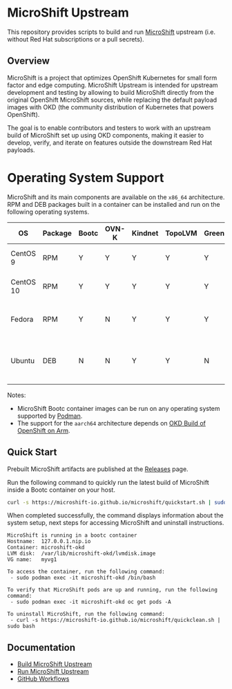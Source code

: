 # MicroShift Upstream

This repository provides scripts to build and run [MicroShift](https://github.com/openshift/microshift/)
upstream (i.e. without Red Hat subscriptions or a pull secrets).

## Overview

MicroShift is a project that optimizes OpenShift Kubernetes for small form factor
and edge computing. MicroShift Upstream is intended for upstream development and
testing by allowing to build MicroShift directly from the original OpenShift MicroShift
sources, while replacing the default payload images with OKD (the community distribution
of Kubernetes that powers OpenShift).

The goal is to enable contributors and testers to work with an upstream build of MicroShift
set up using OKD components, making it easier to develop, verify, and iterate on features
outside the downstream Red Hat payloads.

# Operating System Support

MicroShift and its main components are available on the `x86_64` architecture.
RPM and DEB packages built in a container can be installed and run on the
following operating systems.

| OS        |Package|Bootc|OVN-K|Kindnet|TopoLVM|Greenboot|Comments|
|-----------|-------|-----|-----|-------|-------|---------|--------|
| CentOS 9  |  RPM  |  Y  |  Y  |   Y   |   Y   |    Y    | Latest version in Stream 9 |
| CentOS 10 |  RPM  |  Y  |  Y  |   Y   |   Y   |    Y    | Latest version in Stream 10 |
| Fedora    |  RPM  |  Y  |  N  |   Y   |   Y   |    Y    | Latest released version (e.g. 42) |
| Ubuntu    |  DEB  |  N  |  N  |   Y   |   Y   |    N    | Latest released version (e.g. 24.04) |

Notes:
- MicroShift Bootc container images can be run on any operating system supported
  by [Podman](https://podman.io/).
- The support for the `aarch64` architecture depends on
  [OKD Build of OpenShift on Arm](https://issues.redhat.com/browse/OKD-215).

## Quick Start

Prebuilt MicroShift artifacts are published at the
[Releases](https://github.com/microshift-io/microshift/releases) page.

Run the following command to quickly run the latest build of MicroShift inside a
Bootc container on your host.

```bash
curl -s https://microshift-io.github.io/microshift/quickstart.sh | sudo bash
```

When completed successfully, the command displays information about the system
setup, next steps for accessing MicroShift and uninstall instructions.

```text
MicroShift is running in a bootc container
Hostname:  127.0.0.1.nip.io
Container: microshift-okd
LVM disk:  /var/lib/microshift-okd/lvmdisk.image
VG name:   myvg1

To access the container, run the following command:
 - sudo podman exec -it microshift-okd /bin/bash

To verify that MicroShift pods are up and running, run the following command:
 - sudo podman exec -it microshift-okd oc get pods -A

To uninstall MicroShift, run the following command:
 - curl -s https://microshift-io.github.io/microshift/quickclean.sh | sudo bash
```

## Documentation

* [Build MicroShift Upstream](./docs/build.md)
* [Run MicroShift Upstream](./docs/run.md)
* [GitHub Workflows](./docs/workflows.md)
